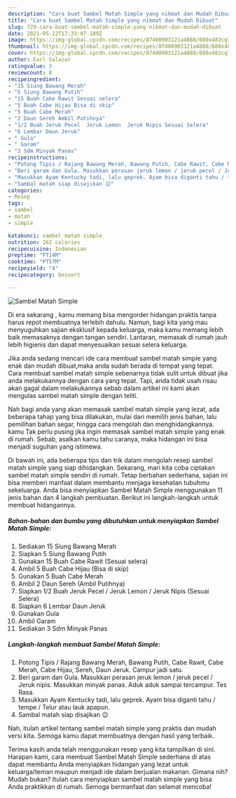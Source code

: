 ```yaml
---
description: "Cara buat Sambel Matah Simple yang nikmat dan Mudah Dibuat"
title: "Cara buat Sambel Matah Simple yang nikmat dan Mudah Dibuat"
slug: 729-cara-buat-sambel-matah-simple-yang-nikmat-dan-mudah-dibuat
date: 2021-05-22T17:33:07.189Z
image: https://img-global.cpcdn.com/recipes/87400903121a4888/680x482cq70/sambel-matah-simple-foto-resep-utama.jpg
thumbnail: https://img-global.cpcdn.com/recipes/87400903121a4888/680x482cq70/sambel-matah-simple-foto-resep-utama.jpg
cover: https://img-global.cpcdn.com/recipes/87400903121a4888/680x482cq70/sambel-matah-simple-foto-resep-utama.jpg
author: Earl Salazar
ratingvalue: 3
reviewcount: 8
recipeingredient:
- "15 Siung Bawang Merah"
- "5 Siung Bawang Putih"
- "15 Buah Cabe Rawit Sesuai selera"
- "5 Buah Cabe Hijau Bisa di skip"
- "5 Buah Cabe Merah"
- "2 Daun Sereh Ambil Putihnya"
- "1/2 Buah Jeruk Pecel  Jeruk Lemon  Jeruk Nipis Sesuai Selera"
- "6 Lembar Daun Jeruk"
- " Gula"
- " Garam"
- "3 Sdm Minyak Panas"
recipeinstructions:
- "Potong Tipis / Rajang Bawang Merah, Bawang Putih, Cabe Rawit, Cabe Merah, Cabe Hijau, Sereh, Daun Jeruk. Campur jadi satu."
- "Beri garam dan Gula. Masukkan perasan jeruk lemon / jeruk pecel / Jeruk nipis. Masukkan minyak panas. Aduk aduk sampai tercampur. Tes Rasa."
- "Masukkan Ayam Kentucky tadi, lalu geprek. Ayam bisa diganti tahu / tempe / Telur atau lauk apapun."
- "Sambal matah siap disajikan 😉"
categories:
- Resep
tags:
- sambel
- matah
- simple

katakunci: sambel matah simple 
nutrition: 262 calories
recipecuisine: Indonesian
preptime: "PT14M"
cooktime: "PT57M"
recipeyield: "4"
recipecategory: Dessert

---
```



![Sambel Matah Simple](https://img-global.cpcdn.com/recipes/87400903121a4888/680x482cq70/sambel-matah-simple-foto-resep-utama.jpg)

Di era  sekarang , kamu memang bisa mengorder hidangan praktis tanpa harus repot membuatnya terlebih dahulu. Namun, bagi kita yang mau menyuguhkan sajian eksklusif kepada keluarga, maka kamu memang lebih baik memasaknya dengan tangan sendiri. Lantaran, memasak di rumah jauh lebih higienis dan dapat menyesuaikan sesuai selera keluarga.

Jika anda sedang mencari ide cara membuat sambel matah simple yang enak dan mudah dibuat,maka anda sudah berada di tempat yang tepat. Cara membuat sambel matah simple  sebenarnya tidak sulit untuk dibuat jika anda melakukannya dengan cara yang tepat. Tapi, anda tidak usah risau akan gagal dalam melakukannya 
sebab dalam artikel ini kami akan mengulas sambel matah simple dengan teliti.  



Nah bagi anda yang akan memasak sambel matah simple yang lezat, ada beberapa tahap yang bisa dilakukan, mulai dari memilih jenis bahan, lalu pemilihan bahan segar, hingga cara mengolah dan menghidangkannya. kamu Tak perlu pusing jika ingin memasak sambel matah simple yang enak di rumah. Sebab, asalkan kamu  tahu caranya, maka hidangan ini bisa menjadi suguhan yang istimewa.

Di bawah ini, ada beberapa tips dan trik dalam mengolah resep sambel matah simple yang siap dihidangkan. Sekarang, mari kita coba ciptakan sambel matah simple sendiri di rumah. Tetap berbahan sederhana, sajian ini bisa memberi manfaat dalam membantu menjaga kesehatan tubuhmu sekeluarga. Anda bisa menyiapkan Sambel Matah Simple menggunakan 11 jenis bahan dan 4 langkah pembuatan. Berikut ini langkah-langkah untuk membuat hidangannya.

<!--inarticleads1-->

##### Bahan-bahan dan bumbu yang dibutuhkan untuk menyiapkan Sambel Matah Simple:

1. Sediakan 15 Siung Bawang Merah
1. Siapkan 5 Siung Bawang Putih
1. Gunakan 15 Buah Cabe Rawit (Sesuai selera)
1. Ambil 5 Buah Cabe Hijau (Bisa di skip)
1. Gunakan 5 Buah Cabe Merah
1. Ambil 2 Daun Sereh (Ambil Putihnya)
1. Siapkan 1/2 Buah Jeruk Pecel / Jeruk Lemon / Jeruk Nipis (Sesuai Selera)
1. Siapkan 6 Lembar Daun Jeruk
1. Gunakan  Gula
1. Ambil  Garam
1. Sediakan 3 Sdm Minyak Panas




<!--inarticleads2-->

##### Langkah-langkah membuat Sambel Matah Simple:

1. Potong Tipis / Rajang Bawang Merah, Bawang Putih, Cabe Rawit, Cabe Merah, Cabe Hijau, Sereh, Daun Jeruk. Campur jadi satu.
1. Beri garam dan Gula. Masukkan perasan jeruk lemon / jeruk pecel / Jeruk nipis. Masukkan minyak panas. Aduk aduk sampai tercampur. Tes Rasa.
1. Masukkan Ayam Kentucky tadi, lalu geprek. Ayam bisa diganti tahu / tempe / Telur atau lauk apapun.
1. Sambal matah siap disajikan 😉




Nah, itulah artikel tentang  sambel matah simple  yang praktis dan mudah versi kita. Semoga kamu dapat membuatnya dengan hasil yang terbaik. 

Terima kasih anda telah menggunakan resep yang kita tampilkan di sini. Harapan kami, cara membuat  Sambel Matah Simple sederhana di atas dapat membantu Anda menyiapkan hidangan yang lezat untuk keluarga/teman maupun menjadi ide dalam berjualan makanan. Gimana nih? Mudah bukan? Itulah cara menyiapkan sambel matah simple yang bisa Anda praktikkan di rumah. Semoga bermanfaat dan selamat mencoba!

